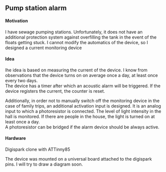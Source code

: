 ## Pump station alarm

#### Motivation
I have sewage pumping stations. Unfortunately, it does not have an additional protection system against overfilling the tank in the event of the floats getting stuck. I cannot modify the automatics of the device, so I designed a current monitoring device

#### Idea
Ihe idea is based on measuring the current of the device. I know from observations that the device turns on on average once a day, at least once every two days.  
The device has a timer after which an acoustic alarm will be triggered. If the device registers the current, the counter is reset.

Additionally, in order not to manually switch off the monitoring device in the case of family trips, an additional activation input is designed. It is an analog input to which a photoresistor is connected. The level of light intensity in the hall is monitored. If there are people in the house, the light is turned on at least once a day.  
A photoresistor can be bridged if the alarm device should be always active.

#### Hardware
Digispark clone with ATTinny85

The device was mounted on a universal board attached to the digispark pins. I will try to draw a diagram soon.